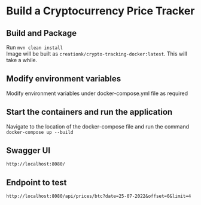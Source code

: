 # Build a Cryptocurrency Price Tracker

## Build and Package
Run `mvn clean install`  
Image will be built as `creationk/crypto-tracking-docker:latest`. This will take a while.

## Modify environment variables
Modify environment variables under docker-compose.yml file as required

## Start the containers and run the application
Navigate to the location of the docker-compose file and run the command `docker-compose up --build`

## Swagger UI
`http://localhost:8080/`

## Endpoint to test
`http://localhost:8080/api/prices/btc?date=25-07-2022&offset=0&limit=4`
